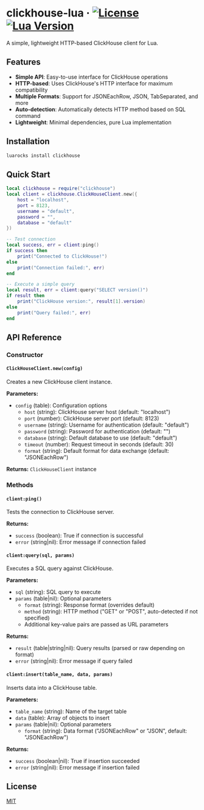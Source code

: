 # clickhouse-lua &middot; [![License](https://img.shields.io/badge/License-MIT-blue.svg)](LICENSE) [![Lua Version](https://img.shields.io/badge/Lua-5.1%2B-blue.svg)](https://www.lua.org/)

A simple, lightweight HTTP-based ClickHouse client for Lua.

## Features

- **Simple API**: Easy-to-use interface for ClickHouse operations
- **HTTP-based**: Uses ClickHouse's HTTP interface for maximum compatibility
- **Multiple Formats**: Support for JSONEachRow, JSON, TabSeparated, and more
- **Auto-detection**: Automatically detects HTTP method based on SQL command
- **Lightweight**: Minimal dependencies, pure Lua implementation

## Installation

```bash
luarocks install clickhouse
```

## Quick Start

```lua
local clickhouse = require("clickhouse")
local client = clickhouse.ClickHouseClient.new({
    host = "localhost",
    port = 8123,
    username = "default",
    password = "",
    database = "default"
})

-- Test connection
local success, err = client:ping()
if success then
    print("Connected to ClickHouse!")
else
    print("Connection failed:", err)
end

-- Execute a simple query
local result, err = client:query("SELECT version()")
if result then
    print("ClickHouse version:", result[1].version)
else
    print("Query failed:", err)
end
```

## API Reference

### Constructor

#### `ClickHouseClient.new(config)`

Creates a new ClickHouse client instance.

**Parameters:**

- `config` (table): Configuration options
  - `host` (string): ClickHouse server host (default: "localhost")
  - `port` (number): ClickHouse server port (default: 8123)
  - `username` (string): Username for authentication (default: "default")
  - `password` (string): Password for authentication (default: "")
  - `database` (string): Default database to use (default: "default")
  - `timeout` (number): Request timeout in seconds (default: 30)
  - `format` (string): Default format for data exchange (default: "JSONEachRow")

**Returns:** `ClickHouseClient` instance

### Methods

#### `client:ping()`

Tests the connection to ClickHouse server.

**Returns:**

- `success` (boolean): True if connection is successful
- `error` (string|nil): Error message if connection failed

#### `client:query(sql, params)`

Executes a SQL query against ClickHouse.

**Parameters:**

- `sql` (string): SQL query to execute
- `params` (table|nil): Optional parameters
  - `format` (string): Response format (overrides default)
  - `method` (string): HTTP method ("GET" or "POST", auto-detected if not specified)
  - Additional key-value pairs are passed as URL parameters

**Returns:**

- `result` (table|string|nil): Query results (parsed or raw depending on format)
- `error` (string|nil): Error message if query failed

#### `client:insert(table_name, data, params)`

Inserts data into a ClickHouse table.

**Parameters:**

- `table_name` (string): Name of the target table
- `data` (table): Array of objects to insert
- `params` (table|nil): Optional parameters
  - `format` (string): Data format ("JSONEachRow" or "JSON", default: "JSONEachRow")

**Returns:**

- `success` (boolean|nil): True if insertion succeeded
- `error` (string|nil): Error message if insertion failed

## License

[MIT](https://github.com/EvandroLG/ts-audio/tree/master/LICENSE)

